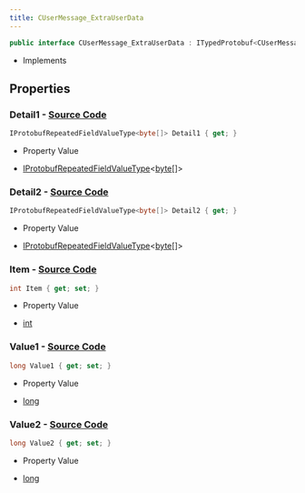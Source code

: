```yaml
---
title: CUserMessage_ExtraUserData
---
```


```csharp
public interface CUserMessage_ExtraUserData : ITypedProtobuf<CUserMessage_ExtraUserData>, INativeHandle, INetMessage<CUserMessage_ExtraUserData>, IDisposable
```

- Implements

## Properties

### **Detail1** - [Source Code](https://github.com/swiftly-solution/swiftlys2/blob/main/managed/src/SwiftlyS2.Generated/Protobufs/Interfaces/CUserMessage_ExtraUserData.cs#L27)

```csharp
IProtobufRepeatedFieldValueType<byte[]> Detail1 { get; }
```

- Property Value

- [IProtobufRepeatedFieldValueType](/docs/api/shared/netmessages/iprotobufrepeatedfieldvaluetype-1)<[byte](https://learn.microsoft.com/dotnet/api/system.byte)[]>

### **Detail2** - [Source Code](https://github.com/swiftly-solution/swiftlys2/blob/main/managed/src/SwiftlyS2.Generated/Protobufs/Interfaces/CUserMessage_ExtraUserData.cs#L30)

```csharp
IProtobufRepeatedFieldValueType<byte[]> Detail2 { get; }
```

- Property Value

- [IProtobufRepeatedFieldValueType](/docs/api/shared/netmessages/iprotobufrepeatedfieldvaluetype-1)<[byte](https://learn.microsoft.com/dotnet/api/system.byte)[]>

### **Item** - [Source Code](https://github.com/swiftly-solution/swiftlys2/blob/main/managed/src/SwiftlyS2.Generated/Protobufs/Interfaces/CUserMessage_ExtraUserData.cs#L18)

```csharp
int Item { get; set; }
```

- Property Value

- [int](https://learn.microsoft.com/dotnet/api/system.int32)

### **Value1** - [Source Code](https://github.com/swiftly-solution/swiftlys2/blob/main/managed/src/SwiftlyS2.Generated/Protobufs/Interfaces/CUserMessage_ExtraUserData.cs#L21)

```csharp
long Value1 { get; set; }
```

- Property Value

- [long](https://learn.microsoft.com/dotnet/api/system.int64)

### **Value2** - [Source Code](https://github.com/swiftly-solution/swiftlys2/blob/main/managed/src/SwiftlyS2.Generated/Protobufs/Interfaces/CUserMessage_ExtraUserData.cs#L24)

```csharp
long Value2 { get; set; }
```

- Property Value

- [long](https://learn.microsoft.com/dotnet/api/system.int64)

